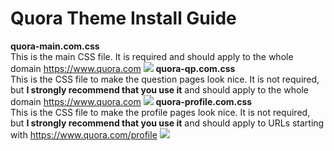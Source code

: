 # Quora Theme Install Guide

**quora-main.com.css**
<br>
This is the main CSS file. It is required and should apply to the whole domain https://www.quora.com
![](https://img.fanman03.ml/4X31p.png)
**quora-qp.com.css**
<br>
This is the CSS file to make the question pages look nice. It is not required, but **I strongly recommend that you use it** and should apply to the whole domain https://www.quora.com
![](https://img.fanman03.ml/4X31p.png)
**quora-profile.com.css**
<br>
This is the CSS file to make the profile pages look nice. It is not required, but **I strongly recommend that you use it** and should apply to URLs starting with https://www.quora.com/profile
![](https://img.fanman03.ml/XgRrx.png)
